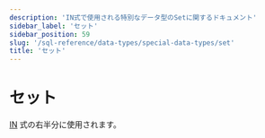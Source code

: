 ```yaml
---
description: 'IN式で使用される特別なデータ型のSetに関するドキュメント'
sidebar_label: 'セット'
sidebar_position: 59
slug: '/sql-reference/data-types/special-data-types/set'
title: 'セット'
---
```





# セット

[IN](/sql-reference/operators/in) 式の右半分に使用されます。
